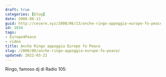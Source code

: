 ```yaml
---
draft: true
categories: [blog]
date: 2008-06-13
guid: http://cecere.xyz/2008/06/13/anche-ringo-appoggia-europe-fo-peace/
id: 1034
tags:
- Europe4Peace
- video
title: Anche Ringo appoggia Europe fo Peace
slug: /2008/06/anche-ringo-appoggia-europe-fo-peace/
updated: 2022-03-22
---
```


Ringo, famoso dj di Radio 105: